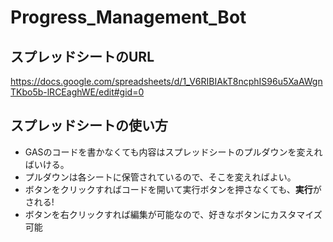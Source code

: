 # Progress_Management_Bot

## スプレッドシートのURL
https://docs.google.com/spreadsheets/d/1_V6RIBIAkT8ncphIS96u5XaAWgnTKbo5b-lRCEaghWE/edit#gid=0

## スプレッドシートの使い方
- GASのコードを書かなくても内容はスプレッドシートのプルダウンを変えればいける。
- プルダウンは各シートに保管されているので、そこを変えればよい。
- ボタンをクリックすればコードを開いて実行ボタンを押さなくても、**実行**がされる!
- ボタンを右クリックすれば編集が可能なので、好きなボタンにカスタマイズ可能
